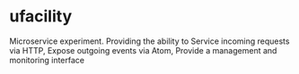 ufacility
=========

Microservice experiment. Providing the ability to Service incoming requests via HTTP, Expose outgoing events via Atom, Provide a management and monitoring interface
